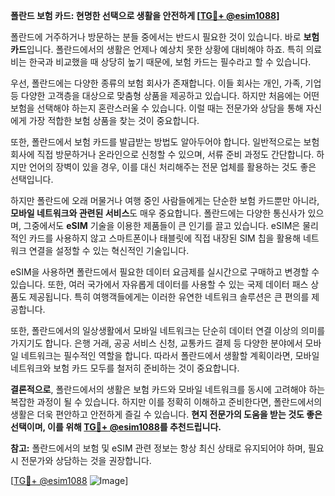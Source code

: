 **폴란드 보험 카드: 현명한 선택으로 생활을 안전하게 [[TG💪+ @esim1088](https://t.me/s/esim1088)]**

폴란드에 거주하거나 방문하는 분들 중에서는 반드시 필요한 것이 있습니다. 바로 **보험 카드**입니다. 폴란드에서의 생활은 언제나 예상치 못한 상황에 대비해야 하죠. 특히 의료비는 한국과 비교했을 때 상당히 높기 때문에, 보험 카드는 필수라고 할 수 있습니다.

우선, 폴란드에는 다양한 종류의 보험 회사가 존재합니다. 이들 회사는 개인, 가족, 기업 등 다양한 고객층을 대상으로 맞춤형 상품을 제공하고 있습니다. 하지만 처음에는 어떤 보험을 선택해야 하는지 혼란스러울 수 있습니다. 이럴 때는 전문가와 상담을 통해 자신에게 가장 적합한 보험 상품을 찾는 것이 중요합니다.

또한, 폴란드에서 보험 카드를 발급받는 방법도 알아두어야 합니다. 일반적으로는 보험 회사에 직접 방문하거나 온라인으로 신청할 수 있으며, 서류 준비 과정도 간단합니다. 하지만 언어의 장벽이 있을 경우, 이를 대신 처리해주는 전문 업체를 활용하는 것도 좋은 선택입니다.

하지만 폴란드에 오래 머물거나 여행 중인 사람들에게는 단순한 보험 카드뿐만 아니라, **모바일 네트워크와 관련된 서비스**도 매우 중요합니다. 폴란드에는 다양한 통신사가 있으며, 그중에서도 **eSIM** 기술을 이용한 제품들이 큰 인기를 끌고 있습니다. eSIM은 물리적인 카드를 사용하지 않고 스마트폰이나 태블릿에 직접 내장된 SIM 칩을 활용해 네트워크 연결을 설정할 수 있는 혁신적인 기술입니다.

eSIM을 사용하면 폴란드에서 필요한 데이터 요금제를 실시간으로 구매하고 변경할 수 있습니다. 또한, 여러 국가에서 자유롭게 데이터를 사용할 수 있는 국제 데이터 패스 상품도 제공됩니다. 특히 여행객들에게는 이러한 유연한 네트워크 솔루션은 큰 편의를 제공합니다.

또한, 폴란드에서의 일상생활에서 모바일 네트워크는 단순히 데이터 연결 이상의 의미를 가지기도 합니다. 은행 거래, 공공 서비스 신청, 교통카드 결제 등 다양한 분야에서 모바일 네트워크는 필수적인 역할을 합니다. 따라서 폴란드에서 생활할 계획이라면, 모바일 네트워크와 보험 카드 모두를 철저히 준비하는 것이 중요합니다.

**결론적으로**, 폴란드에서의 생활은 보험 카드와 모바일 네트워크를 동시에 고려해야 하는 복잡한 과정이 될 수 있습니다. 하지만 이를 정확히 이해하고 준비한다면, 폴란드에서의 생활은 더욱 편안하고 안전하게 즐길 수 있습니다. **현지 전문가의 도움을 받는 것도 좋은 선택이며, 이를 위해 [TG💪+ @esim1088](https://t.me/s/esim1088)를 추천드립니다.**

**참고:** 폴란드에서의 보험 및 eSIM 관련 정보는 항상 최신 상태로 유지되어야 하며, 필요 시 전문가와 상담하는 것을 권장합니다.

[[TG💪+ @esim1088](https://t.me/s/esim1088) ![Image](https://i.postimg.cc/Y0z9fWf4/image.png)]